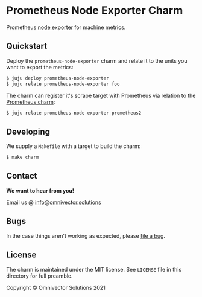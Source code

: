 # Prometheus Node Exporter Charm

Prometheus [node exporter](https://github.com/prometheus/node_exporter) for
machine metrics.

## Quickstart

Deploy the `prometheus-node-exporter` charm and relate it to the units you want
to export the metrics:

```bash
$ juju deploy prometheus-node-exporter
$ juju relate prometheus-node-exporter foo
```

The charm can register it's scrape target with Prometheus via relation to the
[Prometheus charm](https://charmhub.io/prometheus2):

```bash
$ juju relate prometheus-node-exporter prometheus2
```

## Developing

We supply a `Makefile` with a target to build the charm:

```bash
$ make charm
```

## Contact

**We want to hear from you!**

Email us @ [info@omnivector.solutions](mailto:info@omnivector.solutions)

## Bugs

In the case things aren't working as expected, please
[file a bug](https://github.com/omnivector-solutions/charm-prometheus-node-exporter/issues).

## License

The charm is maintained under the MIT license. See `LICENSE` file in this
directory for full preamble.

Copyright &copy; Omnivector Solutions 2021

